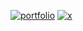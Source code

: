 [![portfolio](https://github.com/Jecta/jecta/assets/68130184/dd0ea770-c8a4-4337-ba6c-788ea6ab3be4)](https://jeremybosma.nl)
[![x](https://github.com/Jecta/jecta/assets/68130184/2c635958-af7e-4f93-a06d-3944e1de0fbd)](https://x.com/jeremybosma_)
<!-- [![ko-fi](https://github.com/Jecta/jecta/assets/68130184/87ff540c-ec4e-465b-b7be-d1272531f140)](https://ko-fi.com/jeremybosma) -->

<!-- [learn more @ jecta.me](https://jecta.me) -->
<!-- ![portfolio](jecta.png) -->
<!-- !- 🌱 I’m currently studying software development and self-learning design. -->
<!-- !- 📫 How to reach me: [contacts information](https://jeremybosma.nl/contact). -->

<!-- !- [Learn more about me and what i do on my portfolio!](https://jeremybosma.nl) -->

